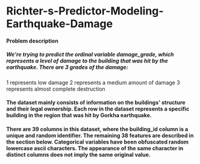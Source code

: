 # Richter-s-Predictor-Modeling-Earthquake-Damage


#### Problem description
##### We're trying to predict the ordinal variable damage_grade, which represents a level of damage to the building that was hit by the earthquake. There are 3 grades of the damage:

1 represents low damage
2 represents a medium amount of damage
3 represents almost complete destruction

#### The dataset mainly consists of information on the buildings' structure and their legal ownership. Each row in the dataset represents a specific building in the region that was hit by Gorkha earthquake.

#### There are 39 columns in this dataset, where the building_id column is a unique and random identifier. The remaining 38 features are described in the section below. Categorical variables have been obfuscated random lowercase ascii characters. The appearance of the same character in distinct columns does not imply the same original value.

